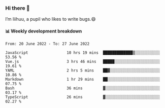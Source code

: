 ### Hi there 👋
I’m liihuu, a pupil who likes to write bugs.😄


#### 📊 Weekly development breakdown
<!--START_SECTION:waka-->

```text
From: 20 June 2022 - To: 27 June 2022

JavaScript                 10 hrs 19 mins  █████████████▒░░░░░░░░░░░   53.56 %
Vue.js                     3 hrs 46 mins   █████░░░░░░░░░░░░░░░░░░░░   19.61 %
YAML                       2 hrs 5 mins    ██▓░░░░░░░░░░░░░░░░░░░░░░   10.86 %
Markdown                   1 hr 29 mins    ██░░░░░░░░░░░░░░░░░░░░░░░   07.75 %
Bash                       36 mins         ▓░░░░░░░░░░░░░░░░░░░░░░░░   03.17 %
TypeScript                 26 mins         ▓░░░░░░░░░░░░░░░░░░░░░░░░   02.27 %
```

<!--END_SECTION:waka-->

<!--
**liihuu/liihuu** is a ✨ _special_ ✨ repository because its `README.md` (this file) appears on your GitHub profile.

Here are some ideas to get you started:

- 🔭 I’m currently working on ...
- 🌱 I’m currently learning ...
- 👯 I’m looking to collaborate on ...
- 🤔 I’m looking for help with ...
- 💬 Ask me about ...
- 📫 How to reach me: ...
- 😄 Pronouns: ...
- ⚡ Fun fact: ...
-->
